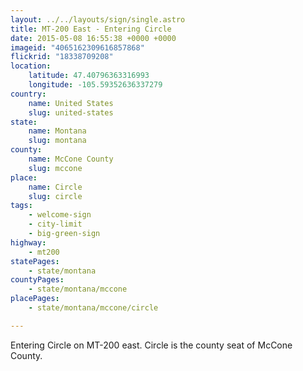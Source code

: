 ```yaml
---
layout: ../../layouts/sign/single.astro
title: MT-200 East - Entering Circle
date: 2015-05-08 16:55:38 +0000 +0000
imageid: "4065162309616857868"
flickrid: "18338709208"
location:
    latitude: 47.40796363316993
    longitude: -105.59352636337279
country:
    name: United States
    slug: united-states
state:
    name: Montana
    slug: montana
county:
    name: McCone County
    slug: mccone
place:
    name: Circle
    slug: circle
tags:
    - welcome-sign
    - city-limit
    - big-green-sign
highway:
    - mt200
statePages:
    - state/montana
countyPages:
    - state/montana/mccone
placePages:
    - state/montana/mccone/circle

---
```

Entering Circle on MT-200 east.  Circle is the county seat of McCone County.